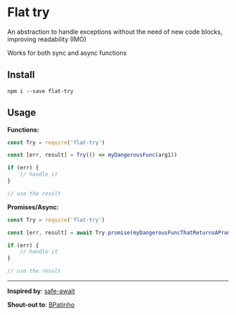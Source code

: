 # Flat try

An abstraction to handle exceptions without the need of new code blocks, improving readability (IMO)

Works for both sync and async functions

## Install

```shell
npm i --save flat-try
```

## Usage

**Functions:**

```js
const Try = require('flat-try')

const [err, result] = Try(() => myDangerousFunc(arg1))

if (err) {
    // handle it
}

// use the result
```

**Promises/Async:**

```js
const Try = require('flat-try')

const [err, result] = await Try.promise(myDangerousFuncThatReturnsAPromise(arg1))

if (err) {
    // handle it
}

// use the result
```

___

**Inspired by**: [safe-await](https://www.npmjs.com/package/safe-await)

**Shout-out to**: [BPatinho](https://github.com/BPatinho)
